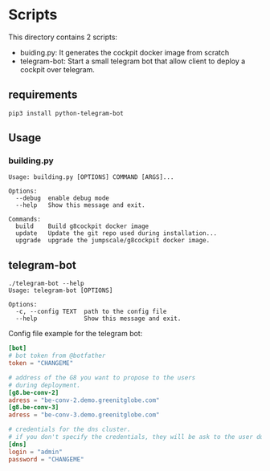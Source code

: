 # Scripts

This directory contains 2 scripts:
- buiding.py:
It generates the cockpit docker image from scratch
- telegram-bot:
Start a small telegram bot that allow client to deploy a cockpit over telegram.

## requirements

```
pip3 install python-telegram-bot
```


## Usage
### building.py
```
Usage: building.py [OPTIONS] COMMAND [ARGS]...

Options:
  --debug  enable debug mode
  --help   Show this message and exit.

Commands:
  build    Build g8cockpit docker image
  update   Update the git repo used during installation...
  upgrade  upgrade the jumpscale/g8cockpit docker image.
```

## telegram-bot

```
./telegram-bot --help
Usage: telegram-bot [OPTIONS]

Options:
  -c, --config TEXT  path to the config file
  --help             Show this message and exit.
```  

Config file example for the telegram bot:


```toml
[bot]
# bot token from @botfather
token = "CHANGEME"

# address of the G8 you want to propose to the users
# during deployment.
[g8.be-conv-2]
adress = "be-conv-2.demo.greenitglobe.com"
[g8.be-conv-3]
adress = "be-conv-3.demo.greenitglobe.com"

# credentials for the dns cluster.
# if you don't specify the credentials, they will be ask to the user during deployment
[dns]
login = "admin"
password = "CHANGEME"
```
